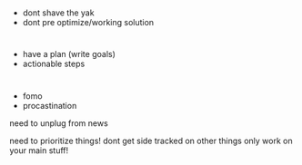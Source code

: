 
#
- dont shave the yak
- dont pre optimize/working solution

#
- have a plan (write goals)
- actionable steps

#
- fomo
- procastination


need to unplug from news

need to prioritize things!
dont get side tracked on other things
only work on your main stuff!